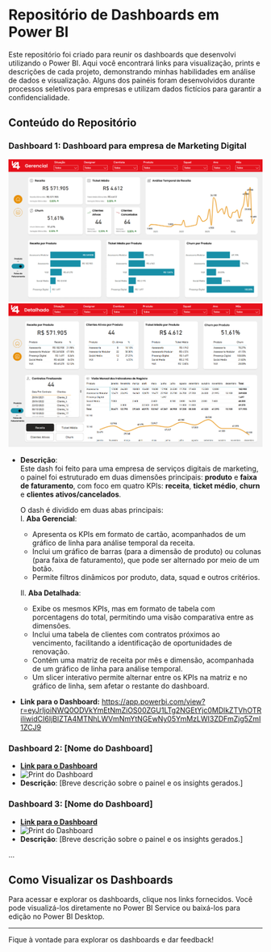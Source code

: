 # Repositório de Dashboards em Power BI

Este repositório foi criado para reunir os dashboards que desenvolvi utilizando o Power BI. Aqui você encontrará links para visualização, prints e descrições de cada projeto, demonstrando minhas habilidades em análise de dados e visualização. Alguns dos painéis foram desenvolvidos durante processos seletivos para empresas e utilizam dados fictícios para garantir a confidencialidade.

## Conteúdo do Repositório

### Dashboard 1: Dashboard para empresa de Marketing Digital
![Print 1 do Dashboard](https://github.com/kevindbotelho/Dashboards/blob/main/Prints/v4%20p1.png)
![Print 2 do Dashboard](https://github.com/kevindbotelho/Dashboards/blob/main/Prints/v4%20p2.png)

- **Descrição**:  
  Este dash foi feito para uma empresa de serviços digitais de marketing, o painel foi estruturado em duas dimensões principais: **produto** e **faixa de faturamento**, com foco em quatro KPIs: **receita**, **ticket médio**, **churn** e **clientes ativos/cancelados**.  

  O dash é dividido em duas abas principais:  
  I. **Aba Gerencial**:  
     - Apresenta os KPIs em formato de cartão, acompanhados de um gráfico de linha para análise temporal da receita.  
     - Inclui um gráfico de barras (para a dimensão de produto) ou colunas (para faixa de faturamento), que pode ser alternado por meio de um botão.  
     - Permite filtros dinâmicos por produto, data, squad e outros critérios.  

  II. **Aba Detalhada**:  
     - Exibe os mesmos KPIs, mas em formato de tabela com porcentagens do total, permitindo uma visão comparativa entre as dimensões.  
     - Inclui uma tabela de clientes com contratos próximos ao vencimento, facilitando a identificação de oportunidades de renovação.  
     - Contém uma matriz de receita por mês e dimensão, acompanhada de um gráfico de linha para análise temporal.  
     - Um slicer interativo permite alternar entre os KPIs na matriz e no gráfico de linha, sem afetar o restante do dashboard. 
  
- **Link para o Dashboard:** https://app.powerbi.com/view?r=eyJrIjoiNWQ0ODVkYmEtNmZiOS00ZGU1LTg2NGEtYjc0MDlkZTVhOTRiIiwidCI6IjBlZTA4MTNhLWVmNmYtNGEwNy05YmMzLWI3ZDFmZjg5ZmI1ZCJ9

### Dashboard 2: [Nome do Dashboard]
- **[Link para o Dashboard](#)**
- ![Print do Dashboard](#)
- **Descrição**: [Breve descrição sobre o painel e os insights gerados.]

### Dashboard 3: [Nome do Dashboard]
- **[Link para o Dashboard](#)**
- ![Print do Dashboard](#)
- **Descrição**: [Breve descrição sobre o painel e os insights gerados.]

...

## Como Visualizar os Dashboards
Para acessar e explorar os dashboards, clique nos links fornecidos. Você pode visualizá-los diretamente no Power BI Service ou baixá-los para edição no Power BI Desktop.

---

Fique à vontade para explorar os dashboards e dar feedback!
